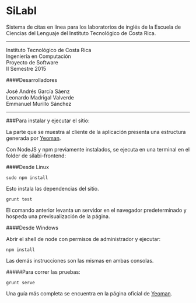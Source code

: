 SiLabI
======

Sistema de citas en línea para los laboratorios de inglés de la Escuela de Ciencias del Lenguaje del Instituto Tecnológico de Costa Rica.

- - -

Instituto Tecnológico de Costa Rica  
Ingeniería en Computación  
Proyecto de Software  
II Semestre 2015  

####Desarrolladores

José Andrés García Sáenz  
Leonardo Madrigal Valverde  
Emmanuel Murillo Sánchez  

_ _ _

###Para instalar y ejecutar el sitio:

La parte que se muestra al cliente de la aplicación presenta una estructura generada por [Yeoman](http://yeoman.io/).

Con NodeJS y npm previamente instalados, se ejecuta en una terminal en el folder de silabi-frontend:

####Desde Linux


```shell
sudo npm install
```

Esto instala las dependencias del sitio.

```shell
grunt test
```

El comando anterior levanta un servidor en el navegador predeterminado y hospeda una previsualización de la página.


####Desde Windows

Abrir el shell de node con permisos de administrador y ejecutar:

```shell
npm install
```

Las demás instrucciones son las mismas en ambas consolas.

#####Para correr las pruebas:

```shell
grunt serve
```

Una guía más completa se encuentra en la página oficial de [Yeoman](http://yeoman.io/codelab.html).
